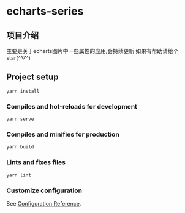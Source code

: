 # echarts-series
## 项目介绍
主要是关于echarts图片中一些属性的应用,会持续更新
如果有帮助请给个star(*^▽^*)

## Project setup
```
yarn install
```

### Compiles and hot-reloads for development
```
yarn serve
```

### Compiles and minifies for production
```
yarn build
```

### Lints and fixes files
```
yarn lint
```

### Customize configuration
See [Configuration Reference](https://cli.vuejs.org/config/).
